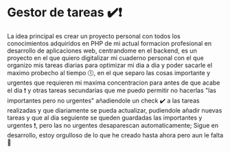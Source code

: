 <h1>Gestor de tareas ✔️❗</h1>

<p>La idea principal es crear un proyecto personal con todos los conocimientos adquiridos en PHP de mi actual formacion profesional en desarrollo de aplicaciones web, centrandome en el backend,
es un proyecto en el que quiero digitalizar mi cuaderno personal con el que organizo mis tareas diarias para optimizar mi dia a dia y poder sacarle el maximo probecho al tiempo 🕔,
en el que separo las cosas importante y urgentes que requieren mi maxima concentracion para antes de que acabe el dia ❗ y otras tareas secundarias que me puedo permitir no hacerlas "las importantes pero no urgentes"
añadiendole un check ✔️ a las tareas realizadas y que diariamente se pueda actualizar, pudiendole añadir nuevas tareas y que al dia seguiente se queden guardadas las importantes y urgentes ❗, pero las no urgentes
desaparescan automaticamente; Sigue en desarrollo, estoy orgulloso de lo que he creado hasta ahora pero aun le falta 🙌</p>
